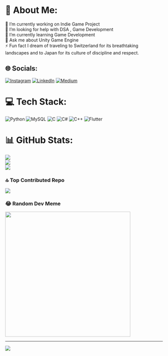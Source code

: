 # 💫 About Me:
🔭 I’m currently working on Indie Game Project<br>🤝 I’m looking for help with DSA , Game Development<br>🌱 I’m currently learning Game Development<br>💬 Ask me about Unity Game Engine<br>⚡ Fun fact I dream of traveling to Switzerland for its breathtaking landscapes and to Japan for its culture of discipline and respect.


## 🌐 Socials:
[![Instagram](https://img.shields.io/badge/Instagram-%23E4405F.svg?logo=Instagram&logoColor=white)](https://instagram.com/__raman_32) [![LinkedIn](https://img.shields.io/badge/LinkedIn-%230077B5.svg?logo=linkedin&logoColor=white)](https://linkedin.com/in/raman-soni-09764524a) [![Medium](https://img.shields.io/badge/Medium-12100E?logo=medium&logoColor=white)](https://medium.com/@@SoniRaman03) 

# 💻 Tech Stack:
![Python](https://img.shields.io/badge/python-3670A0?style=for-the-badge&logo=python&logoColor=ffdd54) ![MySQL](https://img.shields.io/badge/mysql-%2300000f.svg?style=for-the-badge&logo=mysql&logoColor=white) ![C](https://img.shields.io/badge/c-%2300599C.svg?style=for-the-badge&logo=c&logoColor=white) ![C#](https://img.shields.io/badge/c%23-%23239120.svg?style=for-the-badge&logo=csharp&logoColor=white) ![C++](https://img.shields.io/badge/c++-%2300599C.svg?style=for-the-badge&logo=c%2B%2B&logoColor=white) ![Flutter](https://img.shields.io/badge/Flutter-%2302569B.svg?style=for-the-badge&logo=Flutter&logoColor=white)
# 📊 GitHub Stats:
![](https://github-readme-stats.vercel.app/api?username=Ram22an&theme=tokyonight&hide_border=false&include_all_commits=true&count_private=false)<br/>
![](https://github-readme-streak-stats.herokuapp.com/?user=Ram22an&theme=tokyonight&hide_border=false)<br/>
![](https://github-readme-stats.vercel.app/api/top-langs/?username=Ram22an&theme=tokyonight&hide_border=false&include_all_commits=true&count_private=false&layout=compact)

### 🔝 Top Contributed Repo
![](https://github-contributor-stats.vercel.app/api?username=Ram22an&limit=5&theme=dark&combine_all_yearly_contributions=true)

### 😂 Random Dev Meme
<img src='https://randommeme-five.vercel.app/' style="height: 400px;"/>

---
[![](https://visitcount.itsvg.in/api?id=Ram22an&label=Profile%20Views&color=1&icon=8&pretty=true)](https://visitcount.itsvg.in)

